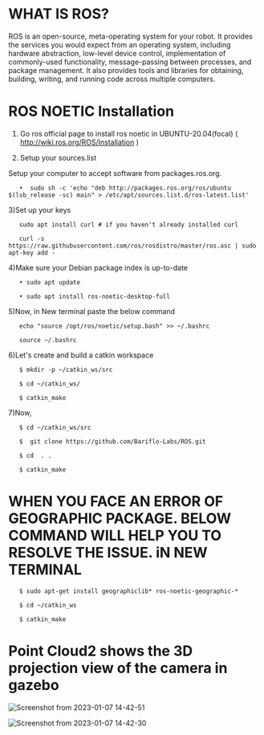 # WHAT IS ROS?

ROS is an open-source, meta-operating system for your robot. It provides the services you would expect from an operating system, including hardware       abstraction, low-level device control, implementation of commonly-used functionality, message-passing between processes, and package management. It       also provides tools and libraries for obtaining, building, writing, and running code across multiple computers.
    
# ROS NOETIC Installation

  1) Go ros official page to install ros noetic in UBUNTU-20.04(focal) ( http://wiki.ros.org/ROS/Installation )

  2) Setup your sources.list
 
   Setup your computer to accept software from packages.ros.org.
    
       •  sudo sh -c 'echo "deb http://packages.ros.org/ros/ubuntu $(lsb_release -sc) main" > /etc/apt/sources.list.d/ros-latest.list'
    
  3)Set up your keys
      
       sudo apt install curl # if you haven't already installed curl
      
       curl -s https://raw.githubusercontent.com/ros/rosdistro/master/ros.asc | sudo apt-key add -
  
  4)Make sure your Debian package index is up-to-date
    
       • sudo apt update

       • sudo apt install ros-noetic-desktop-full
    
  5)Now, in New terminal paste the below command
 
       echo "source /opt/ros/noetic/setup.bash" >> ~/.bashrc
   
       source ~/.bashrc
   
  6)Let's create and build a catkin workspace

       $ mkdir -p ~/catkin_ws/src

       $ cd ~/catkin_ws/

       $ catkin_make
   
  7)Now, 
 
       $ cd ~/catkin_ws/src

       $  git clone https://github.com/Bariflo-Labs/ROS.git

       $ cd  . .

       $ catkin_make
  
 # WHEN YOU FACE AN ERROR OF GEOGRAPHIC PACKAGE. BELOW COMMAND WILL HELP YOU TO RESOLVE THE ISSUE. iN NEW TERMINAL

       $ sudo apt-get install geographiclib* ros-noetic-geographic-*

       $ cd ~/catkin_ws

       $ catkin_make
       
  # Point Cloud2 shows the 3D projection view of the camera in gazebo
  
  ![Screenshot from 2023-01-07 14-42-51](https://user-images.githubusercontent.com/121598999/211144146-c3016b47-6509-47c2-b574-377d0cdce081.png)

  ![Screenshot from 2023-01-07 14-42-30](https://user-images.githubusercontent.com/121598999/211144155-e57058ac-218c-48f6-a2f1-c5b74570727a.png)

